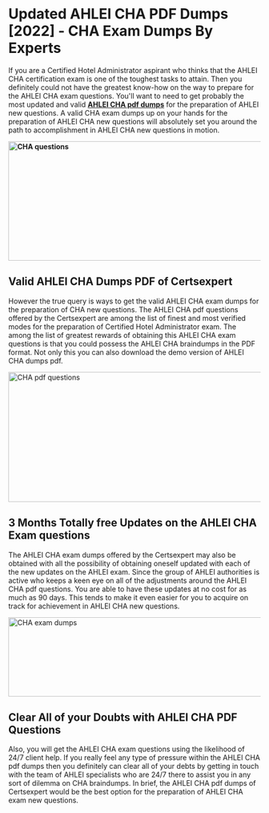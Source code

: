 <h1><strong>Updated AHLEI CHA PDF Dumps [2022] - CHA Exam Dumps By Experts&nbsp;</strong></h1>
<p><span style="font-weight: 400;">If you are a Certified Hotel Administrator aspirant who thinks that the AHLEI CHA certification exam is one of the toughest tasks to attain. Then you definitely could not have the greatest know-how on the way to prepare for the AHLEI CHA exam questions. You'll want to need to get probably the most updated and valid <strong><a href="https://www.certsexpert.com/CHA-pdf-questions.html">AHLEI CHA pdf dumps</a></strong> for the preparation of AHLEI new questions. A valid  CHA exam dumps up on your hands for the preparation of AHLEI CHA new questions will absolutely set you around the path to accomplishment in AHLEI CHA new questions in motion.</span></p>
<p><span style="font-weight: 400;"><strong><img style="display: block; margin-left: auto; margin-right: auto;" src="https://i.ibb.co/QXh983F/73475278-2429792180625311-4586132736837681152-n.jpg" alt="CHA questions" width="632" height="238" /></strong></span></p>
<h2><strong>Valid AHLEI CHA Dumps PDF of Certsexpert</strong></h2>
<p><span style="font-weight: 400;">However the true query is ways to get the valid AHLEI CHA exam dumps for the preparation of CHA new questions. The AHLEI CHA pdf questions offered by the Certsexpert are among the list of finest and most verified modes for the preparation of Certified Hotel Administrator exam. The among the list of greatest rewards of obtaining this AHLEI CHA exam questions is that you could possess the AHLEI CHA braindumps in the PDF format. Not only this you can also download the demo version of AHLEI CHA dumps pdf.</span></p>
<p><span style="font-weight: 400;"><img style="display: block; margin-left: auto; margin-right: auto;" src="https://i.ibb.co/Jd8hN2L/76714008-3182067705200142-8735104740007870464-n.jpg" alt="CHA pdf questions" width="701" height="259" /></span></p>
<h2><strong>3 Months Totally free Updates on the AHLEI CHA Exam questions</strong></h2>
<p><span style="font-weight: 400;">The AHLEI CHA exam dumps offered by the Certsexpert may also be obtained with all the possibility of obtaining oneself updated with each of the new updates on the AHLEI exam. Since the group of AHLEI authorities is active who keeps a keen eye on all of the adjustments around the AHLEI CHA pdf questions. You are able to have these updates at no cost for as much as 90 days. This tends to make it even easier for you to acquire on track for achievement in AHLEI CHA new questions.</span></p>
<p><span style="font-weight: 400;"><a href="https://www.certsexpert.com/CHA-pdf-questions.html"><img style="display: block; margin-left: auto; margin-right: auto;" src="https://i.ibb.co/TMnKrkJ/75398236-424489711531572-5064688549987614720-n.jpg" alt="CHA exam dumps" width="714" height="158" /></a></span></p>
<h2><strong>Clear All of your Doubts with AHLEI CHA PDF Questions</strong></h2>
<p>Also, you will get the AHLEI CHA exam questions using the likelihood of 24/7 client help. If you really feel any type of pressure within the AHLEI CHA pdf dumps then you definitely can clear all of your debts by getting in touch with the team of AHLEI specialists who are 24/7 there to assist you in any sort of dilemma on  CHA braindumps. In brief, the AHLEI CHA pdf dumps of Certsexpert would be the best option for the preparation of AHLEI CHA exam new questions.</p>
